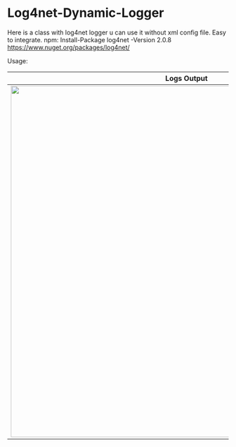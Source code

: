 # Log4net-Dynamic-Logger
Here is a class with log4net logger u can use it without xml config file. Easy to integrate.
npm: Install-Package log4net -Version 2.0.8 
https://www.nuget.org/packages/log4net/

Usage:




   Logs Output     | Code Usage Snippet 
-------------------------|--------------------------
<img src="https://i.hizliresim.com/29JyjE.jpg" width="800"> | <img src="https://i.hizliresim.com/Dd7EPm.png" width="800">


